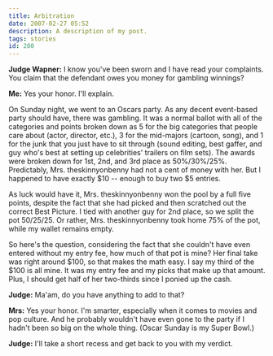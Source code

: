 ```yaml
---
title: Arbitration
date: 2007-02-27 05:52
description: A description of my post.
tags: stories
id: 280
---
```

<b>Judge Wapner:</b>  I know you've been sworn and I have read your complaints.  You claim that the defendant owes you money for gambling winnings?

<b>Me:</b>  Yes your honor.  I'll explain.

On Sunday night, we went to an Oscars party.  As any decent event-based party should have, there was gambling.  It was a normal ballot with all of the categories and points broken down as 5 for the big categories that people care about (actor, director, etc.), 3 for the mid-majors (cartoon, song), and 1 for the junk that you just have to sit through (sound editing, best gaffer, and guy who's best at setting up celebrities' trailers on film sets).  The awards were broken down for 1st, 2nd, and 3rd place as 50%/30%/25%.
<span class="spanEndPreview">&nbsp;</span>
Predictably, Mrs. theskinnyonbenny had not a cent of money with her.  But I happened to have exactly $10 -- enough to buy two $5 entries.

As luck would have it, Mrs. theskinnyonbenny won the pool by a full five points, despite the fact that she had picked and then scratched out the correct Best Picture.  I tied with another guy for 2nd place, so we split the pot 50/25/25.  Or rather, Mrs. theskinnyonbenny took home 75% of the pot, while my wallet remains empty.

So here's the question, considering the fact that she couldn't have even entered without my entry fee, how much of that pot is mine?  Her final take was right around $100, so that makes the math easy.  I say my third of the $100 is all mine.  It was my entry fee and my picks that make up that amount.  Plus, I should get half of her two-thirds since I ponied up the cash.

<b>Judge:</b>  Ma'am, do you have anything to add to that?

<b>Mrs:</b>  Yes your honor.  I'm smarter, especially when it comes to movies and pop culture.  And he probably wouldn't have even gone to the party if I hadn't been so big on the whole thing.  (Oscar Sunday is my Super Bowl.)

<b>Judge:</b>  I'll take a short recess and get back to you with my verdict.
